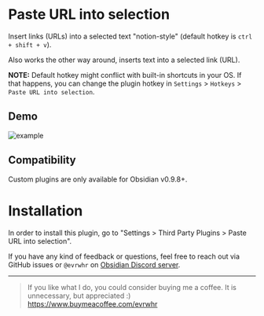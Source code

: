 # Paste URL into selection

Insert links (URLs) into a selected text "notion-style" (default hotkey is `ctrl + shift + v`).

Also works the other way around, inserts text into a selected link (URL).

**NOTE:** Default hotkey might conflict with built-in shortcuts in your OS. 
If that happens, you can change the plugin hotkey in `Settings` > `Hotkeys` > `Paste URL into selection`.

## Demo
![example](https://user-images.githubusercontent.com/4748206/98997874-ed55fb80-253d-11eb-9121-709a316a4d1e.gif)

## Compatibility
Custom plugins are only available for Obsidian v0.9.8+.

# Installation
In order to install this plugin, go to "Settings > Third Party Plugins > Paste URL into selection".


If you have any kind of feedback or questions, feel free to reach out via GitHub issues or `@evrwhr` on [Obsidian Discord server](https://discord.com/invite/veuWUTm).

---

> If you like what I do, you could consider buying me a coffee. It is unnecessary, but appreciated :) https://www.buymeacoffee.com/evrwhr
